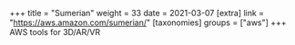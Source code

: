 +++
title = "Sumerian"
weight = 33
date = 2021-03-07
[extra]
link = "https://aws.amazon.com/sumerian/"
[taxonomies]
groups = ["aws"]
+++
AWS tools for 3D/AR/VR


